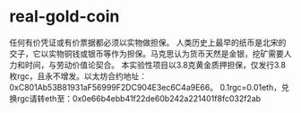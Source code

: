 # real-gold-coin
任何有价凭证或有价票据都必须以实物做担保。
人类历史上最早的纸币是北宋的交子，它以实物铜钱或银币等作为担保。马克思认为货币天然是金银，挖矿需要人力和时间，与劳动价值论契合。
本实验性项目以3.8克黄金质押担保，仅发行3.8枚rgc，且永不增发。以太坊合约地址：0xC801Ab53B81931aF56999F2DC904E3ec6C4a9E66。
0.1rgc=0.01eth，兑换rgc请转eth至：0x0e66b4ebb41f22de60b242a221401f8fc032f2ab
